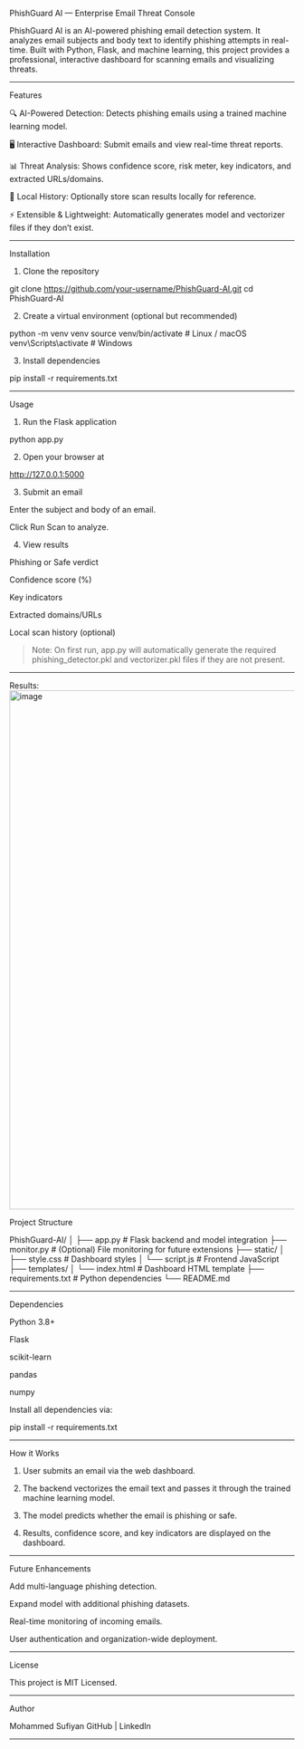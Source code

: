

PhishGuard AI — Enterprise Email Threat Console



PhishGuard AI is an AI-powered phishing email detection system. It analyzes email subjects and body text to identify phishing attempts in real-time. Built with Python, Flask, and machine learning, this project provides a professional, interactive dashboard for scanning emails and visualizing threats.


---

Features

🔍 AI-Powered Detection: Detects phishing emails using a trained machine learning model.

🖥 Interactive Dashboard: Submit emails and view real-time threat reports.

📊 Threat Analysis: Shows confidence score, risk meter, key indicators, and extracted URLs/domains.

💾 Local History: Optionally store scan results locally for reference.

⚡ Extensible & Lightweight: Automatically generates model and vectorizer files if they don’t exist.



---

Installation

1. Clone the repository



git clone https://github.com/your-username/PhishGuard-AI.git
cd PhishGuard-AI

2. Create a virtual environment (optional but recommended)



python -m venv venv
source venv/bin/activate      # Linux / macOS
venv\Scripts\activate         # Windows

3. Install dependencies



pip install -r requirements.txt


---

Usage

1. Run the Flask application



python app.py

2. Open your browser at



http://127.0.0.1:5000

3. Submit an email

Enter the subject and body of an email.

Click Run Scan to analyze.



4. View results

Phishing or Safe verdict

Confidence score (%)

Key indicators

Extracted domains/URLs

Local scan history (optional)




> Note: On first run, app.py will automatically generate the required phishing_detector.pkl and vectorizer.pkl files if they are not present.




---
Results:
<img width="1882" height="917" alt="image" src="https://github.com/user-attachments/assets/5d454cdc-f4f3-43b7-86d0-963f3c28eb53" />

Project Structure

PhishGuard-AI/
│
├── app.py # Flask backend and model integration
├── monitor.py             # (Optional) File monitoring for future extensions
├── static/
│   ├── style.css          # Dashboard styles
│   └── script.js          # Frontend JavaScript
├── templates/
│   └── index.html         # Dashboard HTML template
├── requirements.txt       # Python dependencies
└── README.md


---

Dependencies

Python 3.8+

Flask

scikit-learn

pandas

numpy


Install all dependencies via:

pip install -r requirements.txt


---

How it Works

1. User submits an email via the web dashboard.


2. The backend vectorizes the email text and passes it through the trained machine learning model.


3. The model predicts whether the email is phishing or safe.


4. Results, confidence score, and key indicators are displayed on the dashboard.




---

Future Enhancements

Add multi-language phishing detection.

Expand model with additional phishing datasets.

Real-time monitoring of incoming emails.

User authentication and organization-wide deployment.



---

License

This project is MIT Licensed.


---

Author

Mohammed Sufiyan
GitHub | LinkedIn


---
